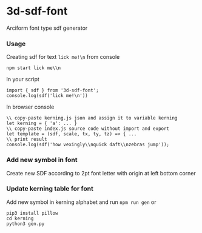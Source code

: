 # 3d-sdf-font

Arciform font type sdf generator

### Usage
Creating sdf for text `lick me!\n` from console
```
npm start lick me\\n
```
In your script
```
import { sdf } from '3d-sdf-font';
console.log(sdf('lick me!\n'))
```
In browser console
```
\\ copy-paste kerning.js json and assign it to variable kerning
let kerning = { 'a': ... }
\\ copy-paste index.js source code without import and export
let template = (sdf, scale, tx, ty, tz) => { ...
\\ print result
console.log(sdf('how vexingly\\nquick daft\\nzebras jump'));
```

### Add new symbol in font
Create new SDF according to 2pt font letter with origin at left bottom corner

### Update kerning table for font
Add new symbol in kerning alphabet and run `npm run gen` or
```
pip3 install pillow
cd kerning
python3 gen.py
```
